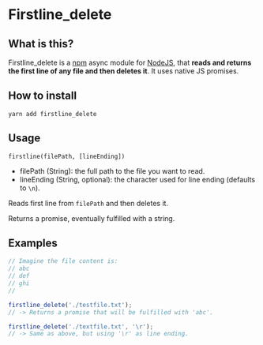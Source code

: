 # Firstline_delete

## What is this? 

Firstline_delete is a [npm](http://npmjs.org) async module for [NodeJS](http://nodejs.org/), that **reads and returns the first line of any file and then deletes it**. It uses native JS promises.

## How to install

`yarn add firstline_delete`

## Usage

`firstline(filePath, [lineEnding])`

- filePath (String): the full path to the file you want to read.
- lineEnding (String, optional): the character used for line ending (defaults to `\n`).

Reads first line from `filePath` and then deletes it.

Returns a promise, eventually fulfilled with a string.

## Examples

```js
// Imagine the file content is:
// abc
// def
// ghi
//

firstline_delete('./testfile.txt');
// -> Returns a promise that will be fulfilled with 'abc'.

firstline_delete('./textfile.txt', '\r');
// -> Same as above, but using '\r' as line ending.
```
